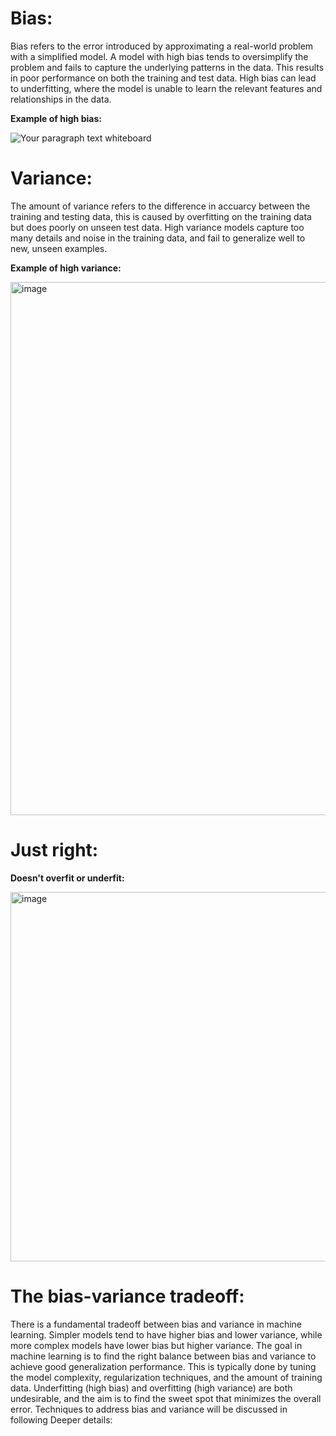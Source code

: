 # Bias:

Bias refers to the error introduced by approximating a real-world problem with a simplified model. A model with high bias tends to oversimplify the problem and fails to capture the underlying patterns in the data. This results in poor performance on both the training and test data. High bias can lead to underfitting, where the model is unable to learn the relevant features and relationships in the data.

**Example of high bias:**

![Your paragraph text whiteboard](https://github.com/user-attachments/assets/04cd990a-3df9-45b4-b6dc-3219a472a27b)


# Variance:

The amount of variance refers to the difference in accuarcy between the training and testing data, this is caused by overfitting on the training data but does poorly on unseen test data. High variance models capture too many details and noise in the training data, and fail to generalize well to new, unseen examples.

**Example of high variance:**

<img width="853" alt="image" src="https://github.com/user-attachments/assets/58e3cc42-e6de-4ff8-9e5c-2dab93d074a0">

# Just right:

**Doesn't overfit or underfit:**

<img width="591" alt="image" src="https://github.com/user-attachments/assets/e57db0f3-d6d6-4581-94b1-aa2113f1a5ca">


# **The bias-variance tradeoff:**

There is a fundamental tradeoff between bias and variance in machine learning.
Simpler models tend to have higher bias and lower variance, while more complex models have lower bias but higher variance.
The goal in machine learning is to find the right balance between bias and variance to achieve good generalization performance.
This is typically done by tuning the model complexity, regularization techniques, and the amount of training data.
Underfitting (high bias) and overfitting (high variance) are both undesirable, and the aim is to find the sweet spot that minimizes the overall error. Techniques to address bias and variance will be discussed in following Deeper details:
